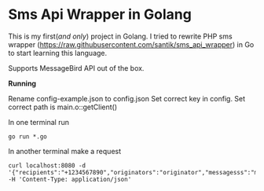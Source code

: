 # Sms Api Wrapper in Golang

This is my first(_and only_) project in Golang.
I tried to rewrite PHP sms wrapper (https://raw.githubusercontent.com/santik/sms_api_wrapper) in Go to start learning this language.

Supports MessageBird API out of the box.

**Running**

Rename config-example.json to config.json
Set correct key in config.
Set correct path is main.o::getClient()

In one terminal run

    go run *.go
    
In another terminal make a request
    
    curl localhost:8080 -d '{"recipients":"+1234567890","originators":"originator","messagesss":"message"}' -H 'Content-Type: application/json'

  